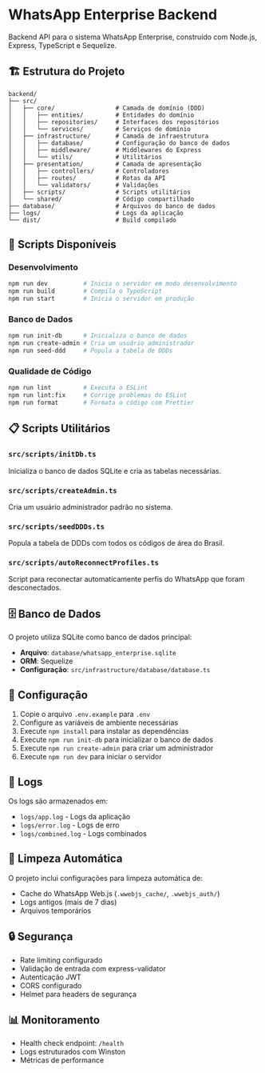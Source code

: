 # WhatsApp Enterprise Backend

Backend API para o sistema WhatsApp Enterprise, construído com Node.js, Express, TypeScript e Sequelize.

## 🏗️ Estrutura do Projeto

```
backend/
├── src/
│   ├── core/                 # Camada de domínio (DDD)
│   │   ├── entities/         # Entidades do domínio
│   │   ├── repositories/     # Interfaces dos repositórios
│   │   └── services/         # Serviços de domínio
│   ├── infrastructure/       # Camada de infraestrutura
│   │   ├── database/         # Configuração do banco de dados
│   │   ├── middleware/       # Middlewares do Express
│   │   └── utils/            # Utilitários
│   ├── presentation/         # Camada de apresentação
│   │   ├── controllers/      # Controladores
│   │   ├── routes/           # Rotas da API
│   │   └── validators/       # Validações
│   ├── scripts/              # Scripts utilitários
│   └── shared/               # Código compartilhado
├── database/                 # Arquivos do banco de dados
├── logs/                     # Logs da aplicação
└── dist/                     # Build compilado
```

## 🚀 Scripts Disponíveis

### Desenvolvimento
```bash
npm run dev          # Inicia o servidor em modo desenvolvimento
npm run build        # Compila o TypeScript
npm run start        # Inicia o servidor em produção
```

### Banco de Dados
```bash
npm run init-db      # Inicializa o banco de dados
npm run create-admin # Cria um usuário administrador
npm run seed-ddd     # Popula a tabela de DDDs
```

### Qualidade de Código
```bash
npm run lint         # Executa o ESLint
npm run lint:fix     # Corrige problemas do ESLint
npm run format       # Formata o código com Prettier
```

## 📋 Scripts Utilitários

### `src/scripts/initDb.ts`
Inicializa o banco de dados SQLite e cria as tabelas necessárias.

### `src/scripts/createAdmin.ts`
Cria um usuário administrador padrão no sistema.

### `src/scripts/seedDDDs.ts`
Popula a tabela de DDDs com todos os códigos de área do Brasil.

### `src/scripts/autoReconnectProfiles.ts`
Script para reconectar automaticamente perfis do WhatsApp que foram desconectados.

## 🗄️ Banco de Dados

O projeto utiliza SQLite como banco de dados principal:
- **Arquivo**: `database/whatsapp_enterprise.sqlite`
- **ORM**: Sequelize
- **Configuração**: `src/infrastructure/database/database.ts`

## 🔧 Configuração

1. Copie o arquivo `.env.example` para `.env`
2. Configure as variáveis de ambiente necessárias
3. Execute `npm install` para instalar as dependências
4. Execute `npm run init-db` para inicializar o banco de dados
5. Execute `npm run create-admin` para criar um administrador
6. Execute `npm run dev` para iniciar o servidor

## 📝 Logs

Os logs são armazenados em:
- `logs/app.log` - Logs da aplicação
- `logs/error.log` - Logs de erro
- `logs/combined.log` - Logs combinados

## 🧹 Limpeza Automática

O projeto inclui configurações para limpeza automática de:
- Cache do WhatsApp Web.js (`.wwebjs_cache/`, `.wwebjs_auth/`)
- Logs antigos (mais de 7 dias)
- Arquivos temporários

## 🔒 Segurança

- Rate limiting configurado
- Validação de entrada com express-validator
- Autenticação JWT
- CORS configurado
- Helmet para headers de segurança

## 📊 Monitoramento

- Health check endpoint: `/health`
- Logs estruturados com Winston
- Métricas de performance 